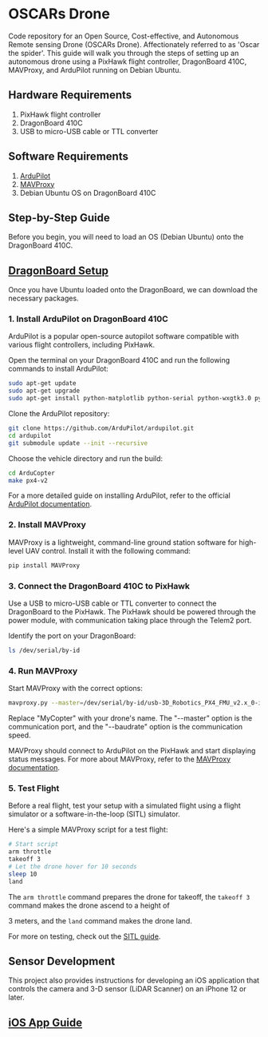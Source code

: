 
# OSCARs Drone

Code repository for an Open Source, Cost-effective, and Autonomous Remote sensing Drone (OSCARs Drone). Affectionately referred to as 'Oscar the spider'. This guide will walk you through the steps of setting up an autonomous drone using a PixHawk flight controller, DragonBoard 410C, MAVProxy, and ArduPilot running on Debian Ubuntu.

## Hardware Requirements

1. PixHawk flight controller
2. DragonBoard 410C
3. USB to micro-USB cable or TTL converter

## Software Requirements

1. [ArduPilot](https://ardupilot.org/)
2. [MAVProxy](https://ardupilot.org/mavproxy/)
3. Debian Ubuntu OS on DragonBoard 410C

## Step-by-Step Guide

Before you begin, you will need to load an OS (Debian Ubuntu) onto the DragonBoard 410C. 

## [DragonBoard Setup](https://github.com/jpocon/OSCARs_Drone/Drone/DB410C_Setup.md/)

Once you have Ubuntu loaded onto the DragonBoard, we can download the necessary packages.

### 1. Install ArduPilot on DragonBoard 410C

ArduPilot is a popular open-source autopilot software compatible with various flight controllers, including PixHawk.

Open the terminal on your DragonBoard 410C and run the following commands to install ArduPilot:

```bash
sudo apt-get update
sudo apt-get upgrade
sudo apt-get install python-matplotlib python-serial python-wxgtk3.0 python-wxtools python-lxml python-scipy python-opencv ccache gawk git python-pip python-pexpect
```

Clone the ArduPilot repository:

```bash
git clone https://github.com/ArduPilot/ardupilot.git
cd ardupilot
git submodule update --init --recursive
```

Choose the vehicle directory and run the build:

```bash
cd ArduCopter
make px4-v2
```

For a more detailed guide on installing ArduPilot, refer to the official [ArduPilot documentation](https://ardupilot.org/dev/docs/building-setup-linux.html#building-setup-linux).

### 2. Install MAVProxy

MAVProxy is a lightweight, command-line ground station software for high-level UAV control. Install it with the following command:

```bash
pip install MAVProxy
```

### 3. Connect the DragonBoard 410C to PixHawk

Use a USB to micro-USB cable or TTL converter to connect the DragonBoard to the PixHawk. The PixHawk should be powered through the power module, with communication taking place through the Telem2 port.

Identify the port on your DragonBoard:

```bash
ls /dev/serial/by-id
```

### 4. Run MAVProxy

Start MAVProxy with the correct options:

```bash
mavproxy.py --master=/dev/serial/by-id/usb-3D_Robotics_PX4_FMU_v2.x_0-if00 --baudrate 57600 --aircraft MyCopter
```

Replace "MyCopter" with your drone's name. The "--master" option is the communication port, and the "--baudrate" option is the communication speed.

MAVProxy should connect to ArduPilot on the PixHawk and start displaying status messages. For more about MAVProxy, refer to the [MAVProxy documentation](https://ardupilot.org/mavproxy/index.html).

### 5. Test Flight

Before a real flight, test your setup with a simulated flight using a flight simulator or a software-in-the-loop (SITL) simulator.

Here's a simple MAVProxy script for a test flight:

```bash
# Start script
arm throttle
takeoff 3
# Let the drone hover for 10 seconds
sleep 10
land
```

The `arm throttle` command prepares the drone for takeoff, the `takeoff 3` command makes the drone ascend to a height of 

3 meters, and the `land` command makes the drone land.

For more on testing, check out the [SITL guide](https://ardupilot.org/dev/docs/sitl-simulator-software-in-the-loop.html).

## Sensor Development

This project also provides instructions for developing an iOS application that controls the camera and 3-D sensor (LiDAR Scanner) on an iPhone 12 or later.

## [iOS App Guide](https://github.com/jpocon/OSCARs_Drone/Sensor/iOS_app.md/)

